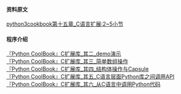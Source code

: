 
#### 资料原文
[python3cookbook第十五章_C语言扩展:2~5小节](http://python3-cookbook.readthedocs.io/zh_CN/latest/chapters/p15_c_extensions.html#)
#### 程序介绍
[『Python CoolBook』C扩展库_其二_demo演示](https://www.cnblogs.com/hellcat/p/9083441.html)<br>
[『Python CoolBook』C扩展库_其三_简单数组操作](https://www.cnblogs.com/hellcat/p/9088524.html)<br>
[『Python CoolBook』C扩展库_其四_结构体操作与Capsule](https://www.cnblogs.com/hellcat/p/9088824.html)<br>
[『Python CoolBook』C扩展库_其五_C语言层面Python库之间调用API](https://www.cnblogs.com/hellcat/p/9089723.html)<br>
[『Python CoolBook』C扩展库_其六_从C语言中调用Python代码](https://www.cnblogs.com/hellcat/p/9093602.html)<br>
